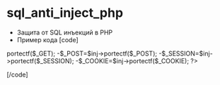 # sql_anti_inject_php
* Защита от SQL инъекций в PHP
* Пример кода
[code] 
<?php
-include "class.protect.php";
-$inj=new por_inject();
-$_GET=$inj->portectf($_GET);
-$_POST=$inj->portectf($_POST);
-$_SESSION=$inj->portectf($_SESSION);
-$_COOKIE=$inj->portectf($_COOKIE);
?>
[/code] 
